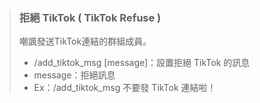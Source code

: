 > ### **拒絕 TikTok ( TikTok Refuse )**
>
> 嘲諷發送TikTok連結的群組成員。
> 
> - /add_tiktok_msg [message]：設置拒絕 TikTok 的訊息
>  - message：拒絕訊息
>  - Ex：/add_tiktok_msg 不要發 TikTok 連結啦！

